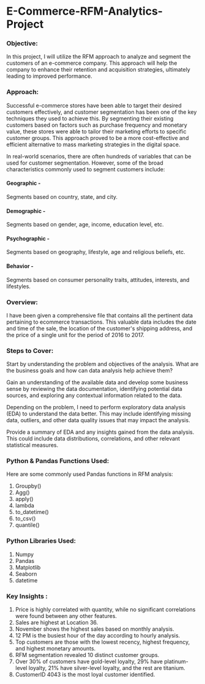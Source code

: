 # E-Commerce-RFM-Analytics-Project

### Objective:
In this project, I will utilize the RFM approach to analyze and segment the customers of an e-commerce company. This approach will help the company to enhance their retention and acquisition strategies, ultimately leading to improved performance.

### Approach:
Successful e-commerce stores have been able to target their desired customers effectively, and customer segmentation has been one of the key techniques they used to achieve this. By segmenting their existing customers based on factors such as purchase frequency and monetary value, these stores were able to tailor their marketing efforts to specific customer groups. This approach proved to be a more cost-effective and efficient alternative to mass marketing strategies in the digital space.

In real-world scenarios, there are often hundreds of variables that can be used for customer segmentation. However, some of the broad characteristics commonly used to segment customers include:
#### Geographic - 
Segments based on country, state, and city. 
#### Demographic - 
Segments based on gender, age, income, education level, etc. 
#### Psychographic - 
Segments based on geography, lifestyle, age and religious beliefs, etc. 
#### Behavior - 
Segments based on consumer personality traits, attitudes, interests, and lifestyles.

### Overview:
I have been given a comprehensive file that contains all the pertinent data pertaining to ecommerce transactions. This valuable data includes the date and time of the sale, the location of the customer's shipping address, and the price of a single unit for the period of 2016 to 2017.

### Steps to Cover:
Start by understanding the problem and objectives of the analysis. What are the business goals and how can data analysis help achieve them?

Gain an understanding of the available data and develop some business sense by reviewing the data documentation, identifying potential data sources, and exploring any contextual information related to the data.

Depending on the problem, I need to perform exploratory data analysis (EDA) to understand the data better. This may include identifying missing data, outliers, and other data quality issues that may impact the analysis.

Provide a summary of  EDA and any insights gained from the data analysis. This could include data distributions, correlations, and other relevant statistical measures.

### Python & Pandas Functions Used:
Here are some commonly used Pandas functions in RFM analysis:
1. Groupby()
2. Agg()
3. apply()
4. lambda
5. to_datetime()
6. to_csv()
7. quantile()

### Python Libraries Used:
1. Numpy
2. Pandas
3. Matplotlib
4. Seaborn
5. datetime

### Key Insights :
1. Price is highly correlated with quantity, while no significant correlations were found between any other features.
2. Sales are highest at Location 36.
3. November shows the highest sales based on monthly analysis.
4. 12 PM is the busiest hour of the day according to hourly analysis.
5. Top customers are those with the lowest recency, highest frequency, and highest monetary amounts.
6. RFM segmentation revealed 10 distinct customer groups.
7. Over 30% of customers have gold-level loyalty, 29% have platinum-level loyalty, 21% have silver-level loyalty, and the rest are titanium.
8. CustomerID 4043 is the most loyal customer identified. 






